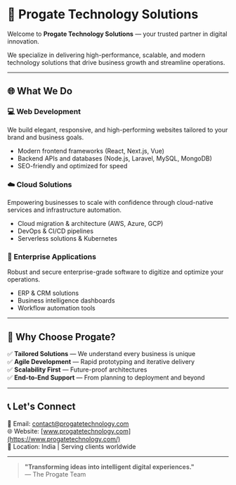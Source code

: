 # 🚀 Progate Technology Solutions

Welcome to **Progate Technology Solutions** — your trusted partner in digital innovation.

We specialize in delivering high-performance, scalable, and modern technology solutions that drive business growth and streamline operations.

---

## 🌐 What We Do

### 💻 Web Development
We build elegant, responsive, and high-performing websites tailored to your brand and business goals.

- Modern frontend frameworks (React, Next.js, Vue)
- Backend APIs and databases (Node.js, Laravel, MySQL, MongoDB)
- SEO-friendly and optimized for speed

### ☁️ Cloud Solutions
Empowering businesses to scale with confidence through cloud-native services and infrastructure automation.

- Cloud migration & architecture (AWS, Azure, GCP)
- DevOps & CI/CD pipelines
- Serverless solutions & Kubernetes

### 🏢 Enterprise Applications
Robust and secure enterprise-grade software to digitize and optimize your operations.

- ERP & CRM solutions
- Business intelligence dashboards
- Workflow automation tools

---

## 🤝 Why Choose Progate?

✅ **Tailored Solutions** — We understand every business is unique  
✅ **Agile Development** — Rapid prototyping and iterative delivery  
✅ **Scalability First** — Future-proof architectures  
✅ **End-to-End Support** — From planning to deployment and beyond  

---

## 📞 Let's Connect

📧 Email: [contact@progatetechnology.com](mailto:contact@progatetechnology.com)  
🌐 Website: [www.progatetechnology.com](https://www.progatetechnology.com/)  
📍 Location: India | Serving clients worldwide

---

> **"Transforming ideas into intelligent digital experiences."**  
> — The Progate Team

